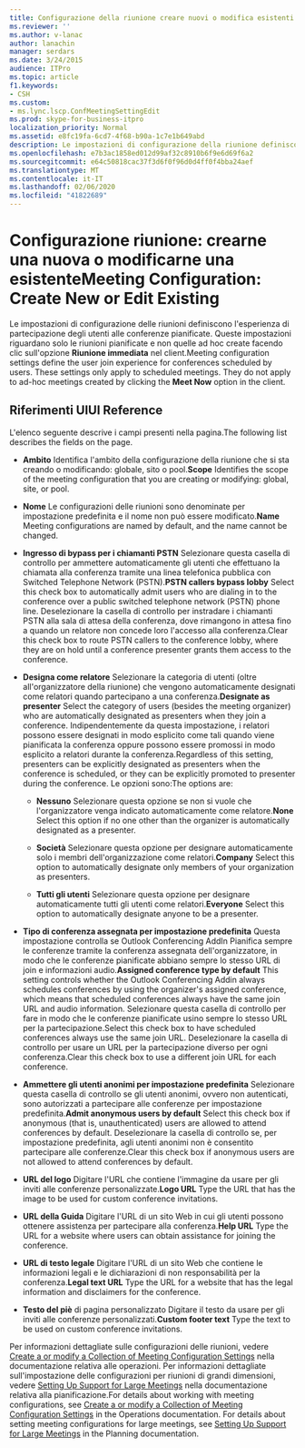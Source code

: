 ```yaml
---
title: Configurazione della riunione creare nuovi o modifica esistenti
ms.reviewer: ''
ms.author: v-lanac
author: lanachin
manager: serdars
ms.date: 3/24/2015
audience: ITPro
ms.topic: article
f1.keywords:
- CSH
ms.custom:
- ms.lync.lscp.ConfMeetingSettingEdit
ms.prod: skype-for-business-itpro
localization_priority: Normal
ms.assetid: e8fc19fa-6cd7-4f68-b90a-1c7e1b649abd
description: Le impostazioni di configurazione della riunione definiscono l'esperienza di partecipazione dell'utente per le conferenze pianificate dagli utenti. Queste impostazioni si applicano solo alle riunioni pianificate. Non si applicano invece alle riunioni ad hoc create facendo clic sull'opzione Riunione immediata nel client.
ms.openlocfilehash: e7b3ac1858ed012d99af32c8910b6f9e6d69f6a2
ms.sourcegitcommit: e64c50818cac37f3d6f0f96d0d4ff0f4bba24aef
ms.translationtype: MT
ms.contentlocale: it-IT
ms.lasthandoff: 02/06/2020
ms.locfileid: "41822689"
---
```

# <a name="meeting-configuration-create-new-or-edit-existing"></a><span data-ttu-id="3d750-105">Configurazione riunione: crearne una nuova o modificarne una esistente</span><span class="sxs-lookup"><span data-stu-id="3d750-105">Meeting Configuration: Create New or Edit Existing</span></span>

<span data-ttu-id="3d750-p102">Le impostazioni di configurazione delle riunioni definiscono l'esperienza di partecipazione degli utenti alle conferenze pianificate. Queste impostazioni riguardano solo le riunioni pianificate e non quelle ad hoc create facendo clic sull'opzione **Riunione immediata** nel client.</span><span class="sxs-lookup"><span data-stu-id="3d750-p102">Meeting configuration settings define the user join experience for conferences scheduled by users. These settings only apply to scheduled meetings. They do not apply to ad-hoc meetings created by clicking the **Meet Now** option in the client.</span></span>

## <a name="ui-reference"></a><span data-ttu-id="3d750-109">Riferimenti UI</span><span class="sxs-lookup"><span data-stu-id="3d750-109">UI Reference</span></span>

<span data-ttu-id="3d750-110">L'elenco seguente descrive i campi presenti nella pagina.</span><span class="sxs-lookup"><span data-stu-id="3d750-110">The following list describes the fields on the page.</span></span>

- <span data-ttu-id="3d750-111">**Ambito** Identifica l'ambito della configurazione della riunione che si sta creando o modificando: globale, sito o pool.</span><span class="sxs-lookup"><span data-stu-id="3d750-111">**Scope** Identifies the scope of the meeting configuration that you are creating or modifying: global, site, or pool.</span></span>

- <span data-ttu-id="3d750-112">**Nome** Le configurazioni delle riunioni sono denominate per impostazione predefinita e il nome non può essere modificato.</span><span class="sxs-lookup"><span data-stu-id="3d750-112">**Name** Meeting configurations are named by default, and the name cannot be changed.</span></span>

- <span data-ttu-id="3d750-113">**Ingresso di bypass per i chiamanti PSTN** Selezionare questa casella di controllo per ammettere automaticamente gli utenti che effettuano la chiamata alla conferenza tramite una linea telefonica pubblica con Switched Telephone Network (PSTN).</span><span class="sxs-lookup"><span data-stu-id="3d750-113">**PSTN callers bypass lobby** Select this check box to automatically admit users who are dialing in to the conference over a public switched telephone network (PSTN) phone line.</span></span> <span data-ttu-id="3d750-114">Deselezionare la casella di controllo per instradare i chiamanti PSTN alla sala di attesa della conferenza, dove rimangono in attesa fino a quando un relatore non concede loro l'accesso alla conferenza.</span><span class="sxs-lookup"><span data-stu-id="3d750-114">Clear this check box to route PSTN callers to the conference lobby, where they are on hold until a conference presenter grants them access to the conference.</span></span>

- <span data-ttu-id="3d750-115">**Designa come relatore** Selezionare la categoria di utenti (oltre all'organizzatore della riunione) che vengono automaticamente designati come relatori quando partecipano a una conferenza.</span><span class="sxs-lookup"><span data-stu-id="3d750-115">**Designate as presenter** Select the category of users (besides the meeting organizer) who are automatically designated as presenters when they join a conference.</span></span> <span data-ttu-id="3d750-116">Indipendentemente da questa impostazione, i relatori possono essere designati in modo esplicito come tali quando viene pianificata la conferenza oppure possono essere promossi in modo esplicito a relatori durante la conferenza.</span><span class="sxs-lookup"><span data-stu-id="3d750-116">Regardless of this setting, presenters can be explicitly designated as presenters when the conference is scheduled, or they can be explicitly promoted to presenter during the conference.</span></span> <span data-ttu-id="3d750-117">Le opzioni sono:</span><span class="sxs-lookup"><span data-stu-id="3d750-117">The options are:</span></span>

  - <span data-ttu-id="3d750-118">**Nessuno** Selezionare questa opzione se non si vuole che l'organizzatore venga indicato automaticamente come relatore.</span><span class="sxs-lookup"><span data-stu-id="3d750-118">**None** Select this option if no one other than the organizer is automatically designated as a presenter.</span></span>

  - <span data-ttu-id="3d750-119">**Società** Selezionare questa opzione per designare automaticamente solo i membri dell'organizzazione come relatori.</span><span class="sxs-lookup"><span data-stu-id="3d750-119">**Company** Select this option to automatically designate only members of your organization as presenters.</span></span>

  - <span data-ttu-id="3d750-120">**Tutti gli utenti** Selezionare questa opzione per designare automaticamente tutti gli utenti come relatori.</span><span class="sxs-lookup"><span data-stu-id="3d750-120">**Everyone** Select this option to automatically designate anyone to be a presenter.</span></span>

- <span data-ttu-id="3d750-121">**Tipo di conferenza assegnata per impostazione predefinita** Questa impostazione controlla se Outlook Conferencing AddIn Pianifica sempre le conferenze tramite la conferenza assegnata dell'organizzatore, in modo che le conferenze pianificate abbiano sempre lo stesso URL di join e informazioni audio.</span><span class="sxs-lookup"><span data-stu-id="3d750-121">**Assigned conference type by default** This setting controls whether the Outlook Conferencing Addin always schedules conferences by using the organizer's assigned conference, which means that scheduled conferences always have the same join URL and audio information.</span></span> <span data-ttu-id="3d750-122">Selezionare questa casella di controllo per fare in modo che le conferenze pianificate usino sempre lo stesso URL per la partecipazione.</span><span class="sxs-lookup"><span data-stu-id="3d750-122">Select this check box to have scheduled conferences always use the same join URL.</span></span> <span data-ttu-id="3d750-123">Deselezionare la casella di controllo per usare un URL per la partecipazione diverso per ogni conferenza.</span><span class="sxs-lookup"><span data-stu-id="3d750-123">Clear this check box to use a different join URL for each conference.</span></span>

- <span data-ttu-id="3d750-124">**Ammettere gli utenti anonimi per impostazione predefinita** Selezionare questa casella di controllo se gli utenti anonimi, ovvero non autenticati, sono autorizzati a partecipare alle conferenze per impostazione predefinita.</span><span class="sxs-lookup"><span data-stu-id="3d750-124">**Admit anonymous users by default** Select this check box if anonymous (that is, unauthenticated) users are allowed to attend conferences by default.</span></span> <span data-ttu-id="3d750-125">Deselezionare la casella di controllo se, per impostazione predefinita, agli utenti anonimi non è consentito partecipare alle conferenze.</span><span class="sxs-lookup"><span data-stu-id="3d750-125">Clear this check box if anonymous users are not allowed to attend conferences by default.</span></span>

- <span data-ttu-id="3d750-126">**URL del logo** Digitare l'URL che contiene l'immagine da usare per gli inviti alle conferenze personalizzate.</span><span class="sxs-lookup"><span data-stu-id="3d750-126">**Logo URL** Type the URL that has the image to be used for custom conference invitations.</span></span>

- <span data-ttu-id="3d750-127">**URL della Guida** Digitare l'URL di un sito Web in cui gli utenti possono ottenere assistenza per partecipare alla conferenza.</span><span class="sxs-lookup"><span data-stu-id="3d750-127">**Help URL** Type the URL for a website where users can obtain assistance for joining the conference.</span></span>

- <span data-ttu-id="3d750-128">**URL di testo legale** Digitare l'URL di un sito Web che contiene le informazioni legali e le dichiarazioni di non responsabilità per la conferenza.</span><span class="sxs-lookup"><span data-stu-id="3d750-128">**Legal text URL** Type the URL for a website that has the legal information and disclaimers for the conference.</span></span>

- <span data-ttu-id="3d750-129">**Testo del piè** di pagina personalizzato Digitare il testo da usare per gli inviti alle conferenze personalizzati.</span><span class="sxs-lookup"><span data-stu-id="3d750-129">**Custom footer text** Type the text to be used on custom conference invitations.</span></span>

<span data-ttu-id="3d750-p107">Per informazioni dettagliate sulle configurazioni delle riunioni, vedere [Create a or modify a Collection of Meeting Configuration Settings](https://technet.microsoft.com/library/ce6773c1-a0d5-4405-8e32-33a6f3a46a1a.aspx) nella documentazione relativa alle operazioni. Per informazioni dettagliate sull'impostazione delle configurazioni per riunioni di grandi dimensioni, vedere [Setting Up Support for Large Meetings](https://technet.microsoft.com/library/8e22d34b-b395-408d-9d48-8f2a3abe9513.aspx) nella documentazione relativa alla pianificazione.</span><span class="sxs-lookup"><span data-stu-id="3d750-p107">For details about working with meeting configurations, see [Create a or modify a Collection of Meeting Configuration Settings](https://technet.microsoft.com/library/ce6773c1-a0d5-4405-8e32-33a6f3a46a1a.aspx) in the Operations documentation. For details about setting meeting configurations for large meetings, see [Setting Up Support for Large Meetings](https://technet.microsoft.com/library/8e22d34b-b395-408d-9d48-8f2a3abe9513.aspx) in the Planning documentation.</span></span>


